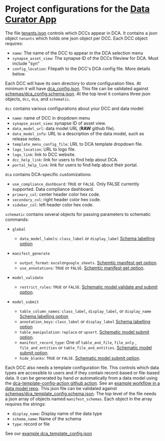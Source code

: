 # Project configurations for the [Data Curator App](github.com/sage-Bionetworks/data_curator)

The file [tenants.json](tenants.json) controls which DCCs appear in DCA. It contains a json object `tenants` which holds one json object per DCC. Each DCC object requires:

-   `name`: The name of the DCC to appear in the DCA selection menu
-   `synapse_asset_view`: The synapse ID of the DCCs fileview for DCA. Must include "syn"
-   `config_location`: Filepath to the DCC's DCA config file. More details below.

Each DCC will have its own directory to store configuration files. At minimum it will have [dca_config.json](demo/dca_config.json). This file can be validated against [schemas/dca_config.schema.json](schemas/dca_config.schema.json). At the top level it contains three json objects, `dcc`, `dca`, and `schematic`.

`dcc` contains various configurations about your DCC and data model:

-   `name`: name of DCC in dropdown menu
-   `synapse_asset_view`: synapse ID of asset view.
-   `data_model_url`: data model URL (**RAW** github file).
-   `data_model_info`: URL to a description of the data model, such as release notes. 
-   `template_menu_config_file`: URL to DCA template dropdown file.
-   `logo_location`: URL to logo file. 
-   `logo_link`: link to DCC website. 
-   `dcc_help_link`: link for users to find help about DCA. 
-   `portal_help_link`: link for users to find help about their portal. 

`dca` contains DCA-specific customizations:

-   `use_compliance_dashboard`: `TRUE` or `FALSE`. Only FALSE currently supported. Data compliance dashboard.
-   `primary_col`: center header color hex code. 
-   `secondary_col`: right header color hex code. 
-   `sidebar_col`: left header color hex code. 

`schematic` contains several objects for passing parameters to schematic commands:

-   `global`
  
    - `data_model_labels`: `class_label` or `display_label` [Schema labelling option](https://sagebionetworks.jira.com/wiki/spaces/SCHEM/pages/3089498257/How+to+Define+Display+Name+Labeling)
    
-   `manifest_generate`

    -   `output_format`: `excel`or`google_sheets`. [Schemtic manifest get option](https://sage-schematic.readthedocs.io/en/develop/cli_reference.html#schematic-manifest-get).
    -   `use_annotations`: `TRUE` or `FALSE`. [Schemtic manifest get option](https://sage-schematic.readthedocs.io/en/develop/cli_reference.html#schematic-manifest-get).

-   `model_validate`

    -   `restrict_rules`: `TRUE` or `FALSE`. [Schematic model validate and submit option](https://sage-schematic.readthedocs.io/en/develop/cli_reference.html#schematic-model-validate).

-   `model_submit`

    -   `table_column_names`: `class_label`, `display_label`, or `display_name` [Schema labelling option](https://sagebionetworks.jira.com/wiki/spaces/SCHEM/pages/3089498257/How+to+Define+Display+Name+Labeling)
    -   `annotation_keys`: `class_label` or `display_label` [Schema labelling option](https://sagebionetworks.jira.com/wiki/spaces/SCHEM/pages/3089498257/How+to+Define+Display+Name+Labeling)
    -   `table_manipulation`: `replace` or `upsert`. [Schematic model submit option](https://sage-schematic.readthedocs.io/en/develop/cli_reference.html#schematic-model-submit).
    -   `manifest_record_type`: One of `table_and_file`, `file_only` , `file_and_entities` or `table_file_and_entities`. [Schematic model submit option](https://sage-schematic.readthedocs.io/en/develop/cli_reference.html#schematic-model-submit).
    -   `hide_blanks`: `TRUE` or `FALSE`. [Schematic model submit option](https://sage-schematic.readthedocs.io/en/develop/cli_reference.html#schematic-model-submit).

Each DCC also needs a template configuration file. This controls which data types are accessible to users and if they contain record-based or file-based data. It can be generated by hand or automatically from a data model using the [dca-template-config-action github action](https://github.com/Sage-Bionetworks/dca-template-config-action). See an [example workflow in a data model repo](https://github.com/Sage-Bionetworks/data-models/blob/main/.github/workflows/create-template-config.yml). This json file can be validated against [schemas/dca_template_config.schema.json](schemas/dca_template_config.schema.json). The top level of the file needs a json array of objects named `manifest_schemas`. Each object in the array requires the strings:

-   `display_name`: Display name of the data type
-   `schema_name`: Name of the schema
-   `type`: record or file

See our [example dca_template_config.json](https://github.com/Sage-Bionetworks/data-models/blob/main/dca-template-config.json)
